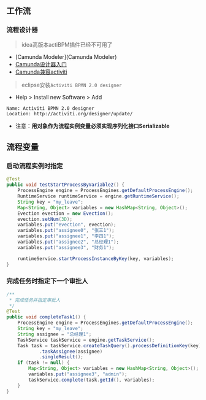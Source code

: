 ## 工作流

### 流程设计器

> idea高版本actiBPM插件已经不可用了

* [Camunda Modeler](Camunda Modeler)
* [Camunda设计器入门](https://www.bilibili.com/video/BV1Ng411S7Ve?p=5&vd_source=610e097b4d28ca7a9353304c7307c4a9)
* [Camunda兼容activiti](https://it.cha138.com/php/show-39038.html)

> eclipse安装`Activiti BPMN 2.0 designer`

* Help > Install new Software > Add

```shell
Name: Activiti BPMN 2.0 designer
Location: http://activiti.org/designer/update/
```

* 注意：**用对象作为流程实例变量必须实现序列化接口Serializable**

## 流程变量

### 启动流程实例时指定

```java
@Test
public void testStartProcessByVariable2() {
    ProcessEngine engine = ProcessEngines.getDefaultProcessEngine();
    RuntimeService runtimeService = engine.getRuntimeService();
    String key = "my_leave";
    Map<String, Object> variables = new HashMap<String, Object>();
    Evection evection = new Evection();
    evection.setNum(3D);
    variables.put("evection", evection);
    variables.put("assignee0", "张三1");
    variables.put("assignee1", "李四1");
    variables.put("assignee2", "总经理1");
    variables.put("assignee3", "财务1");

    runtimeService.startProcessInstanceByKey(key, variables);
}
```

### 完成任务时指定下一个审批人

```java
/**
 * 完成任务并指定审批人
 */
@Test
public void completeTask1() {
    ProcessEngine engine = ProcessEngines.getDefaultProcessEngine();
    String key = "my_leave";
    String assignee = "总经理1";
    TaskService taskService = engine.getTaskService();
    Task task = taskService.createTaskQuery().processDefinitionKey(key)
            .taskAssignee(assignee)
            .singleResult();
    if (task != null) {
        Map<String, Object> variables = new HashMap<String, Object>();
        variables.put("assignee3", "admin");
        taskService.complete(task.getId(), variables);
    }
}
```